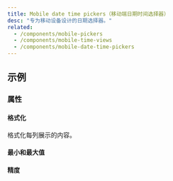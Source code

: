 ```yaml
---
title: Mobile date time pickers（移动端日期时间选择器）
desc: "专为移动设备设计的日期选择器。"
related:
  - /components/mobile-pickers
  - /components/mobile-time-views
  - /components/mobile-date-time-pickers
---
```


## 示例

### 属性

#### 格式化

格式化每列展示的内容。

<masa-example file="Examples.mobile_date_time_pickers.Formatter"></masa-example>

#### 最小和最大值

<masa-example file="Examples.mobile_date_time_pickers.MinMax"></masa-example>

#### 精度

<masa-example file="Examples.mobile_date_time_pickers.Precision"></masa-example>
